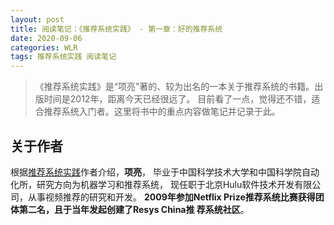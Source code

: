 ```yaml
---
layout: post
title: 阅读笔记：《推荐系统实践》 - 第一章：好的推荐系统
date: 2020-09-06
categories: WLR
tags: 推荐系统实践 阅读笔记
---
```

> 《推荐系统实践》是“项亮”著的、较为出名的一本关于推荐系统的书籍。出版时间是2012年，距离今天已经很远了。
目前看了一点，觉得还不错，适合推荐系统入门者。这里将书中的重点内容做笔记并记录于此。

## 关于作者

根据[推荐系统实践](https://book.douban.com/subject/10769749//)作者介绍，**项亮**，
毕业于中国科学技术大学和中国科学院自动化所，研究方向为机器学习和推荐系统，
现任职于北京Hulu软件技术开发有限公司，从事视频推荐的研究和开发。
**2009年参加Netflix Prize推荐系统比赛获得团体第二名，且于当年发起创建了Resys China推 荐系统社区**。
